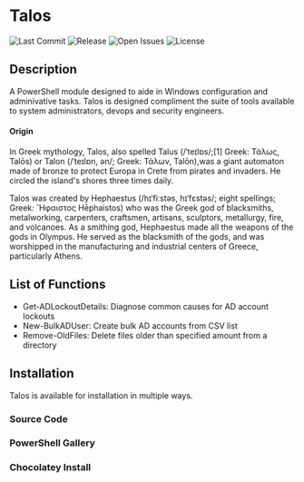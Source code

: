 # Talos
![Last Commit](https://img.shields.io/github/last-commit/altCipher/Talos?style=flat-square)
![Release](https://img.shields.io/github/v/release/altCipher/Talos?include_prereleases&style=flat-square)
![Open Issues](https://img.shields.io/github/issues-raw/altCipher/Talos?style=flat-square)
![License](https://img.shields.io/github/license/altCipher/Talos?style=flat-square)
## Description
A PowerShell module designed to aide in Windows configuration and adminivative tasks. Talos is designed compliment the suite of tools available to system administrators, devops and security engineers.
#### Origin
In Greek mythology, Talos, also spelled Talus (/ˈteɪlɒs/;[1] Greek: Τάλως, Talōs) or Talon (/ˈteɪlɒn, ən/; Greek: Τάλων, Talōn),was a giant automaton made of bronze to protect Europa in Crete from pirates and invaders. He circled the island's shores three times daily.  

Talos was created by Hephaestus (/hɪˈfiːstəs, hɪˈfɛstəs/; eight spellings; Greek: Ἥφαιστος Hēphaistos) who was the Greek god of blacksmiths, metalworking, carpenters, craftsmen, artisans, sculptors, metallurgy, fire, and volcanoes. As a smithing god, Hephaestus made all the weapons of the gods in Olympus. He served as the blacksmith of the gods, and was worshipped in the manufacturing and industrial centers of Greece, particularly Athens.
## List of Functions
* Get-ADLockoutDetails: Diagnose common causes for AD account lockouts
* New-BulkADUser: Create bulk AD accounts from CSV list
* Remove-OldFiles: Delete files older than specified amount from a directory
## Installation
Talos is available for installation in multiple ways.
### Source Code
### PowerShell Gallery
### Chocolatey Install